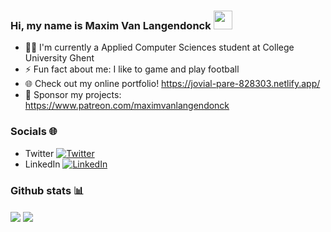 ### Hi, my name is Maxim Van Langendonck <img src="https://raw.githubusercontent.com/MartinHeinz/MartinHeinz/master/wave.gif" width="30px">
- 👨‍🎓 I'm currently a Applied Computer Sciences student at College University Ghent
- ⚡ Fun fact about me: I like to game and play football
- 🌐 Check out my online portfolio! https://jovial-pare-828303.netlify.app/
- 💸 Sponsor my projects: https://www.patreon.com/maximvanlangendonck
### Socials 🌐
- Twitter [![Twitter][1.2]][1]
- LinkedIn [![LinkedIn][2.2]][2]
### Github stats 📊
<img align="center" src="https://github-readme-stats.vercel.app/api/top-langs/?username=maxim-vanlangendonck&theme=great-gatsby&show_icons=true>" />
<img align="center" src="https://github-readme-stats.vercel.app/api/?username=maxim-vanlangendonck&theme=great-gatsby&show_icons=true" />


<!-- Icons -->
[1.2]: http://i.imgur.com/wWzX9uB.png
[2.2]: https://raw.githubusercontent.com/MartinHeinz/MartinHeinz/master/linkedin-3-16.png

<!-- Links to social media accounts -->
[1]: https://www.twitter.com/zwaremeneer
[2]: https://www.linkedin.com/in/maximvanlangendonck/